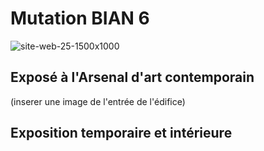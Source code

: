 # Mutation BIAN 6 
![site-web-25-1500x1000](https://user-images.githubusercontent.com/123759550/218153866-83f8e53e-80aa-4bbb-8239-35fd3121a353.jpg)
## Exposé à l'Arsenal d'art contemporain
(inserer une image de l'entrée de l'édifice)
## Exposition temporaire et intérieure

